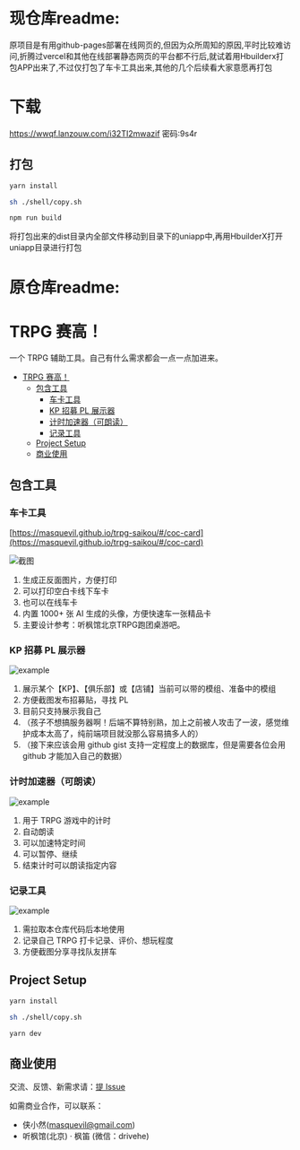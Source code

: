# 现仓库readme:
原项目是有用github-pages部署在线网页的,但因为众所周知的原因,平时比较难访问,折腾过vercel和其他在线部署静态网页的平台都不行后,就试着用Hbuilderx打包APP出来了,不过仅打包了车卡工具出来,其他的几个后续看大家意愿再打包

# 下载
https://wwqf.lanzouw.com/i32TI2mwazif 密码:9s4r

## 打包

```sh
yarn install

sh ./shell/copy.sh

npm run build
```
将打包出来的dist目录内全部文件移动到目录下的uniapp中,再用HbuilderX打开uniapp目录进行打包


# 原仓库readme:

# TRPG 赛高！

一个 TRPG 辅助工具。自己有什么需求都会一点一点加进来。

- [TRPG 赛高！](#trpg-赛高)
  - [包含工具](#包含工具)
    - [车卡工具](#车卡工具)
    - [KP 招募 PL 展示器](#kp-招募-pl-展示器)
    - [计时加速器（可朗读）](#计时加速器可朗读)
    - [记录工具](#记录工具)
  - [Project Setup](#project-setup)
  - [商业使用](#商业使用)

## 包含工具

### 车卡工具

[https://masquevil.github.io/trpg-saikou/#/coc-card](https://masquevil.github.io/trpg-saikou/#/coc-card)

![截图](./src/assets/images/readme-preview/coc-card.png)

1. 生成正反面图片，方便打印
2. 可以打印空白卡线下车卡
3. 也可以在线车卡
4. 内置 1000+ 张 AI 生成的头像，方便快速车一张精品卡
5. 主要设计参考：听枫馆北京TRPG跑团桌游吧。

### KP 招募 PL 展示器

![example](./src/assets/images/readme-preview/kp-ads.png)

1. 展示某个【KP】、【俱乐部】或【店铺】当前可以带的模组、准备中的模组
2. 方便截图发布招募贴，寻找 PL
3. 目前只支持展示我自己
4. （孩子不想搞服务器啊！后端不算特别熟，加上之前被人攻击了一波，感觉维护成本太高了，纯前端项目就没那么容易搞多人的）
5. （接下来应该会用 github gist 支持一定程度上的数据库，但是需要各位会用 github 才能加入自己的数据）

### 计时加速器（可朗读）

![example](./src/assets/images/readme-preview/timer.png)

1. 用于 TRPG 游戏中的计时
2. 自动朗读
3. 可以加速特定时间
4. 可以暂停、继续
5. 结束计时可以朗读指定内容

### 记录工具

![example](./src/assets/images/readme-preview/record.png)

1. 需拉取本仓库代码后本地使用
2. 记录自己 TRPG 打卡记录、评价、想玩程度
3. 方便截图分享寻找队友拼车

## Project Setup

```sh
yarn install

sh ./shell/copy.sh

yarn dev
```

## 商业使用

交流、反馈、新需求请：[提 Issue](https://github.com/masquevil/trpg-saikou/issues)

如需商业合作，可以联系：

* 侠小然(masquevil@gmail.com)
* 听枫馆(北京) · 枫笛 (微信：drivehe)
